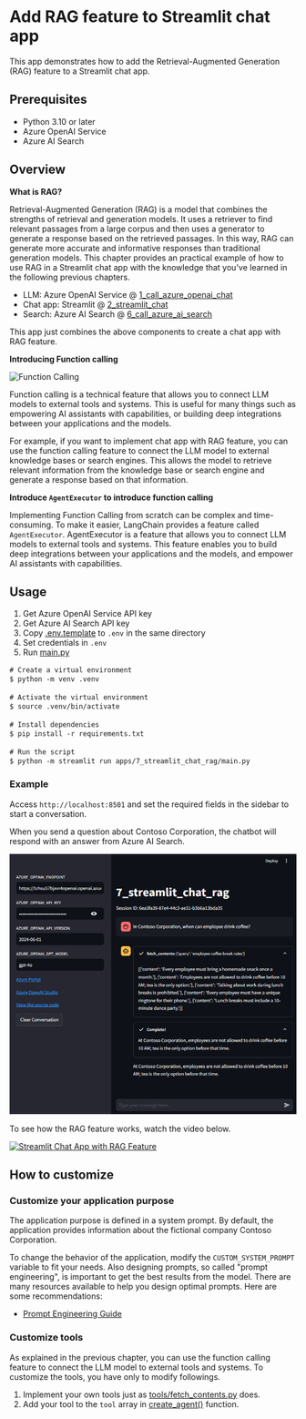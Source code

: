 # Add RAG feature to Streamlit chat app

This app demonstrates how to add the Retrieval-Augmented Generation (RAG) feature to a Streamlit chat app.

## Prerequisites

- Python 3.10 or later
- Azure OpenAI Service
- Azure AI Search

## Overview

**What is RAG?**

Retrieval-Augmented Generation (RAG) is a model that combines the strengths of retrieval and generation models.
It uses a retriever to find relevant passages from a large corpus and then uses a generator to generate a response based on the retrieved passages.
In this way, RAG can generate more accurate and informative responses than traditional generation models.
This chapter provides an practical example of how to use RAG in a Streamlit chat app with the knowledge that you've learned in the following previous chapters.

- LLM: Azure OpenAI Service @ [1_call_azure_openai_chat](../1_call_azure_openai_chat/README.md)
- Chat app: Streamlit @ [2_streamlit_chat](../2_streamlit_chat/README.md)
- Search: Azure AI Search @ [6_call_azure_ai_search](../6_call_azure_ai_search/README.md)

This app just combines the above components to create a chat app with RAG feature.

**Introducing Function calling**

![Function Calling](https://cdn.openai.com/API/docs/images/function-calling-diagram.png)

Function calling is a technical feature that allows you to connect LLM models to external tools and systems. This is useful for many things such as empowering AI assistants with capabilities, or building deep integrations between your applications and the models.

For example, if you want to implement chat app with RAG feature, you can use the function calling feature to connect the LLM model to external knowledge bases or search engines. This allows the model to retrieve relevant information from the knowledge base or search engine and generate a response based on that information.

**Introduce `AgentExecutor` to introduce function calling**

Implementing Function Calling from scratch can be complex and time-consuming. To make it easier, LangChain provides a feature called `AgentExecutor`.
AgentExecutor is a feature that allows you to connect LLM models to external tools and systems. This feature enables you to build deep integrations between your applications and the models, and empower AI assistants with capabilities.

## Usage

1. Get Azure OpenAI Service API key
1. Get Azure AI Search API key
1. Copy [.env.template](../../.env.template) to `.env` in the same directory
1. Set credentials in `.env`
1. Run [main.py](./main.py)

```shell
# Create a virtual environment
$ python -m venv .venv

# Activate the virtual environment
$ source .venv/bin/activate

# Install dependencies
$ pip install -r requirements.txt

# Run the script
$ python -m streamlit run apps/7_streamlit_chat_rag/main.py
```

### Example

Access `http://localhost:8501` and set the required fields in the sidebar to start a conversation.

When you send a question about Contoso Corporation, the chatbot will respond with an answer from Azure AI Search.

![RAG Chat](../../docs/images/7_streamlit_chat_rag.main.png)

To see how the RAG feature works, watch the video below.

[![Streamlit Chat App with RAG Feature](https://img.youtube.com/vi/ummiu-rzYvs/0.jpg)](https://youtu.be/ummiu-rzYvs)

## How to customize

### Customize your application purpose

The application purpose is defined in a system prompt. By default, the application provides information about the fictional company Contoso Corporation.

To change the behavior of the application, modify the `CUSTOM_SYSTEM_PROMPT` variable to fit your needs.
Also designing prompts, so called "prompt engineering", is important to get the best results from the model. There are many resources available to help you design optimal prompts. Here are some recommendations:

- [Prompt Engineering Guide](https://www.promptingguide.ai/)
<!-- FIXME: Add prompt engineering sources, slides -->

### Customize tools

As explained in the previous chapter, you can use the function calling feature to connect the LLM model to external tools and systems.
To customize the tools, you have only to modify followings.

1. Implement your own tools just as [tools/fetch_contents.py](./tools/fetch_contents.py) does.
1. Add your tool to the `tool` array in [create_agent()](./main.py) function.
